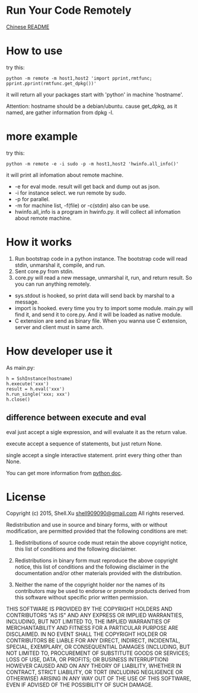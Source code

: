 # Run Your Code Remotely

[Chinese README](README.zh.md)

# How to use

try this:

    python -m remote -m host1,host2 'import pprint,rmtfunc; pprint.pprint(rmtfunc.get_dpkg())'

it will return all your packages start with 'python' in machine 'hostname'.

Attention: hostname should be a debian/ubuntu. cause get_dpkg, as it named, are gather information from dpkg -l.

# more example

try this:

    python -m remote -e -i sudo -p -m host1,host2 'hwinfo.all_info()'

it will print all infomation about remote machine.

* -e for eval mode. result will get back and dump out as json.
* -i for instance select. we run remote by sudo.
* -p for parallel.
* -m for machine list, -f(file) or -c(stdin) also can be use.
* hwinfo.all_info is a program in hwinfo.py. it will collect all infomation about remote machine.

# How it works

1. Run bootstrap code in a python instance. The bootstrap code will read stdin, unmarshal it, compile, and run.
2. Sent core.py from stdin.
3. core.py will read a new message, unmarshal it, run, and return result. So you can run anything remotely.

* sys.stdout is hooked, so print data will send back by marshal to a message.
* import is hooked. every time you try to import some module. main.py will find it, and send it to core.py. And it will be loaded as native module.
* C extension are send as binary file. When you wanna use C extension, server and client must in same arch.

# How developer use it

As main.py:

    h = SshInstance(hostname)
	h.execute('xxx')
	result = h.eval('xxx')
	h.run_single('xxx; xxx')
	h.close()

## difference between execute and eval

eval just accept a sigle expression, and will evaluate it as the return value.

execute accept a sequence of statements, but just return None.

single accept a single interactive statement. print every thing other than None.

You can get more information from [python doc](https://docs.python.org/2/library/functions.html#compile).

# License

Copyright (c) 2015, Shell.Xu <shell909090@gmail.com>
All rights reserved.

Redistribution and use in source and binary forms, with or without modification, are permitted provided that the following conditions are met:

1. Redistributions of source code must retain the above copyright notice, this list of conditions and the following disclaimer.

2. Redistributions in binary form must reproduce the above copyright notice, this list of conditions and the following disclaimer in the documentation and/or other materials provided with the distribution.

3. Neither the name of the copyright holder nor the names of its contributors may be used to endorse or promote products derived from this software without specific prior written permission.

THIS SOFTWARE IS PROVIDED BY THE COPYRIGHT HOLDERS AND CONTRIBUTORS "AS IS" AND ANY EXPRESS OR IMPLIED WARRANTIES, INCLUDING, BUT NOT LIMITED TO, THE IMPLIED WARRANTIES OF MERCHANTABILITY AND FITNESS FOR A PARTICULAR PURPOSE ARE DISCLAIMED. IN NO EVENT SHALL THE COPYRIGHT HOLDER OR CONTRIBUTORS BE LIABLE FOR ANY DIRECT, INDIRECT, INCIDENTAL, SPECIAL, EXEMPLARY, OR CONSEQUENTIAL DAMAGES (INCLUDING, BUT NOT LIMITED TO, PROCUREMENT OF SUBSTITUTE GOODS OR SERVICES; LOSS OF USE, DATA, OR PROFITS; OR BUSINESS INTERRUPTION) HOWEVER CAUSED AND ON ANY THEORY OF LIABILITY, WHETHER IN CONTRACT, STRICT LIABILITY, OR TORT (INCLUDING NEGLIGENCE OR OTHERWISE) ARISING IN ANY WAY OUT OF THE USE OF THIS SOFTWARE, EVEN IF ADVISED OF THE POSSIBILITY OF SUCH DAMAGE.
